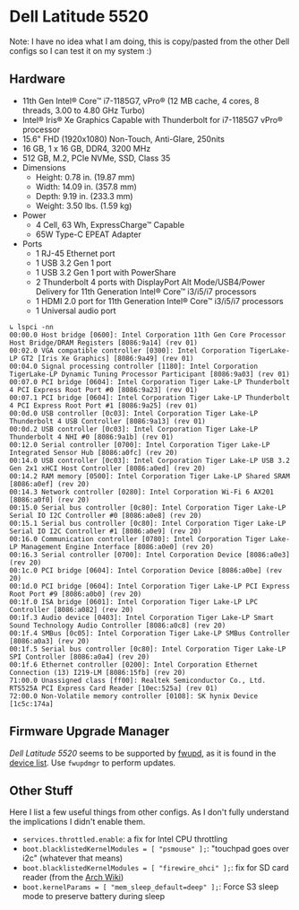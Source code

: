 # Dell Latitude 5520

Note: I have no idea what I am doing, this is copy/pasted from the other Dell configs so I can test it on my system :)

## Hardware

- 11th Gen Intel® Core™ i7-1185G7, vPro® (12 MB cache, 4 cores, 8 threads, 3.00 to 4.80 GHz Turbo)
- Intel® Iris® Xe Graphics Capable with Thunderbolt for i7-1185G7 vPro® processor
- 15.6" FHD (1920x1080) Non-Touch, Anti-Glare, 250nits
- 16 GB, 1 x 16 GB, DDR4, 3200 MHz
- 512 GB, M.2, PCIe NVMe, SSD, Class 35
- Dimensions
	- Height: 0.78 in. (19.87 mm)
	- Width: 14.09 in. (357.8 mm)
	- Depth: 9.19 in. (233.3 mm)
	- Weight: 3.50 lbs. (1.59 kg)
- Power
	- 4 Cell, 63 Wh, ExpressCharge™ Capable
	- 65W Type-C EPEAT Adapter
- Ports
	- 1 RJ-45 Ethernet port
	- 1 USB 3.2 Gen 1 port
	- 1 USB 3.2 Gen 1 port with PowerShare
	- 2 Thunderbolt 4 ports with DisplayPort Alt Mode/USB4/Power Delivery for 11th Generation Intel® Core™ i3/i5/i7 processors
	- 1 HDMI 2.0 port for 11th Generation Intel® Core™ i3/i5/i7 processors
	- 1 Universal audio port

```shellsession
↳ lspci -nn
00:00.0 Host bridge [0600]: Intel Corporation 11th Gen Core Processor Host Bridge/DRAM Registers [8086:9a14] (rev 01)
00:02.0 VGA compatible controller [0300]: Intel Corporation TigerLake-LP GT2 [Iris Xe Graphics] [8086:9a49] (rev 01)
00:04.0 Signal processing controller [1180]: Intel Corporation TigerLake-LP Dynamic Tuning Processor Participant [8086:9a03] (rev 01)
00:07.0 PCI bridge [0604]: Intel Corporation Tiger Lake-LP Thunderbolt 4 PCI Express Root Port #0 [8086:9a23] (rev 01)
00:07.1 PCI bridge [0604]: Intel Corporation Tiger Lake-LP Thunderbolt 4 PCI Express Root Port #1 [8086:9a25] (rev 01)
00:0d.0 USB controller [0c03]: Intel Corporation Tiger Lake-LP Thunderbolt 4 USB Controller [8086:9a13] (rev 01)
00:0d.2 USB controller [0c03]: Intel Corporation Tiger Lake-LP Thunderbolt 4 NHI #0 [8086:9a1b] (rev 01)
00:12.0 Serial controller [0700]: Intel Corporation Tiger Lake-LP Integrated Sensor Hub [8086:a0fc] (rev 20)
00:14.0 USB controller [0c03]: Intel Corporation Tiger Lake-LP USB 3.2 Gen 2x1 xHCI Host Controller [8086:a0ed] (rev 20)
00:14.2 RAM memory [0500]: Intel Corporation Tiger Lake-LP Shared SRAM [8086:a0ef] (rev 20)
00:14.3 Network controller [0280]: Intel Corporation Wi-Fi 6 AX201 [8086:a0f0] (rev 20)
00:15.0 Serial bus controller [0c80]: Intel Corporation Tiger Lake-LP Serial IO I2C Controller #0 [8086:a0e8] (rev 20)
00:15.1 Serial bus controller [0c80]: Intel Corporation Tiger Lake-LP Serial IO I2C Controller #1 [8086:a0e9] (rev 20)
00:16.0 Communication controller [0780]: Intel Corporation Tiger Lake-LP Management Engine Interface [8086:a0e0] (rev 20)
00:16.3 Serial controller [0700]: Intel Corporation Device [8086:a0e3] (rev 20)
00:1c.0 PCI bridge [0604]: Intel Corporation Device [8086:a0be] (rev 20)
00:1d.0 PCI bridge [0604]: Intel Corporation Tiger Lake-LP PCI Express Root Port #9 [8086:a0b0] (rev 20)
00:1f.0 ISA bridge [0601]: Intel Corporation Tiger Lake-LP LPC Controller [8086:a082] (rev 20)
00:1f.3 Audio device [0403]: Intel Corporation Tiger Lake-LP Smart Sound Technology Audio Controller [8086:a0c8] (rev 20)
00:1f.4 SMBus [0c05]: Intel Corporation Tiger Lake-LP SMBus Controller [8086:a0a3] (rev 20)
00:1f.5 Serial bus controller [0c80]: Intel Corporation Tiger Lake-LP SPI Controller [8086:a0a4] (rev 20)
00:1f.6 Ethernet controller [0200]: Intel Corporation Ethernet Connection (13) I219-LM [8086:15fb] (rev 20)
71:00.0 Unassigned class [ff00]: Realtek Semiconductor Co., Ltd. RTS525A PCI Express Card Reader [10ec:525a] (rev 01)
72:00.0 Non-Volatile memory controller [0108]: SK hynix Device [1c5c:174a]
```

## Firmware Upgrade Manager

_Dell Latitude 5520_ seems to be supported by [fwupd](https://fwupd.org), as it is found in the [device list](https://fwupd.org/lvfs/devices/). Use `fwupdmgr` to perform updates.

## Other Stuff

Here I list a few useful things from other configs. As I don't fully understand the implications I didn't enable them.

- `services.throttled.enable`: a fix for Intel CPU throttling
- `boot.blacklistedKernelModules = [ "psmouse" ];`: "touchpad goes over i2c" (whatever that means)
- `boot.blacklistedKernelModules = [ "firewire_ohci" ];`: fix for SD card reader (from the [Arch Wiki](https://wiki.archlinux.org/title/Dell_Latitude_E5520))
- `boot.kernelParams = [ "mem_sleep_default=deep" ];`: Force S3 sleep mode to preserve battery during sleep

